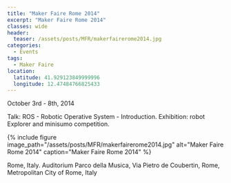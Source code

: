 ```yaml
---
title: "Maker Faire Rome 2014"
excerpt: "Maker Faire Rome 2014"
classes: wide
header:
  teaser: /assets/posts/MFR/makerfairerome2014.jpg
categories:
  - Events
tags:
  - Maker Faire
location:
  latitude: 41.929123849999996
  longitude: 12.47484766825433
---
```


October 3rd - 8th, 2014

Talk: ROS - Robotic Operative System - Introduction. Exhibition: robot Explorer and minisumo competition.

{% include figure image_path="/assets/posts/MFR/makerfairerome2014.jpg" alt="Maker Faire Rome 2014" caption="Maker Faire Rome 2014" %}

Rome, Italy. Auditorium Parco della Musica, Via Pietro de Coubertin, Rome, Metropolitan City of Rome, Italy

<!--
{% google_map width="100%" zoom="10" %}
-->